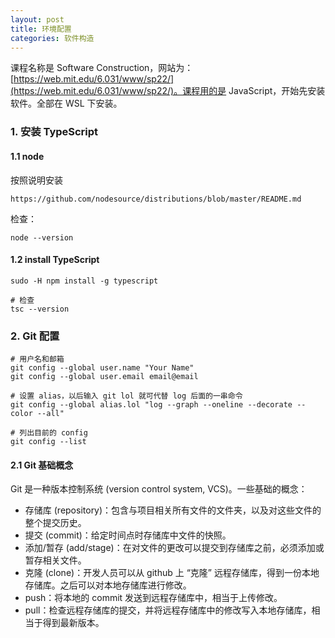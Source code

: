 ```yaml
---
layout: post
title: 环境配置
categories: 软件构造
---
```


课程名称是 Software Construction，网站为：[https://web.mit.edu/6.031/www/sp22/](https://web.mit.edu/6.031/www/sp22/)。课程用的是 JavaScript，开始先安装软件。全部在 WSL 下安装。

### 1. 安装 TypeScript
#### 1.1 node

按照说明安装
~~~
https://github.com/nodesource/distributions/blob/master/README.md
~~~

检查：
~~~
node --version
~~~

#### 1.2 install TypeScript

~~~
sudo -H npm install -g typescript

# 检查
tsc --version
~~~

### 2. Git 配置

~~~
# 用户名和邮箱
git config --global user.name "Your Name"
git config --global user.email email@email

# 设置 alias，以后输入 git lol 就可代替 log 后面的一串命令
git config --global alias.lol "log --graph --oneline --decorate --color --all"

# 列出目前的 config
git config --list
~~~

#### 2.1 Git 基础概念

Git 是一种版本控制系统 (version control system, VCS)。一些基础的概念：
* 存储库 (repository)：包含与项目相关所有文件的文件夹，以及对这些文件的整个提交历史。
* 提交 (commit)：给定时间点时存储库中文件的快照。
* 添加/暂存 (add/stage)：在对文件的更改可以提交到存储库之前，必须添加或暂存相关文件。
* 克隆 (clone)：开发人员可以从 github 上 “克隆” 远程存储库，得到一份本地存储库。之后可以对本地存储库进行修改。
* push：将本地的 commit 发送到远程存储库中，相当于上传修改。
* pull：检查远程存储库的提交，并将远程存储库中的修改写入本地存储库，相当于得到最新版本。






